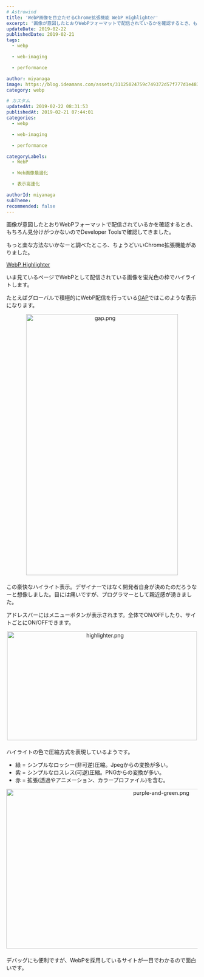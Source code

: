 ```yaml
---
# Astrowind
title: 'WebP画像を目立たせるChrome拡張機能 WebP Highlighter'
excerpt: '画像が意図したとおりWebPフォーマットで配信されているかを確認するとき、もちろ...'
updateDate: 2019-02-22
publishedDate: 2019-02-21
tags: 
  - webp

  - web-imaging

  - performance

author: miyanaga
image: https://blog.ideamans.com/assets/31125024759c749372d57f777d1e4833b99ba8a5.png
category: webp

# カスタム
updatedAt: 2019-02-22 08:31:53
publishedAt: 2019-02-21 07:44:01
categories: 
  - webp

  - web-imaging

  - performance

categoryLabels: 
  - WebP

  - Web画像最適化

  - 表示高速化

authorId: miyanaga
subTheme: 
recommended: false
---
```


画像が意図したとおりWebPフォーマットで配信されているかを確認するとき、もちろん見分けがつかないのでDeveloper Toolsで確認してきました。

もっと楽な方法ないかなーと調べたところ、ちょうどいいChrome拡張機能がありました。

[WebP Highlighter](https://chrome.google.com/webstore/detail/webp-highlighter/aonapkfkfneahhaonjjpmcabpnbdmojl)

いま見ているページでWebPとして配信されている画像を蛍光色の枠でハイライトします。

たとえばグローバルで積極的にWebP配信を行っている[GAP](https://www.gap.co.jp/)ではこのような表示になります。

<a href="https://blog.ideamans.com/assets/d80b568c4effc33ded4dfdcbd45bb3b85c3f9b9e.png"><img alt="gap.png" src="https://blog.ideamans.com/assets_c/2019/02/d80b568c4effc33ded4dfdcbd45bb3b85c3f9b9e-thumb-autox688-923.png" width="400" height="688" class="mt-image-center" style="text-align: center; display: block; margin: 0 auto 20px;" /></a>

この豪快なハイライト表示。デザイナーではなく開発者自身が決めたのだろうなーと想像しました。目には痛いですが、プログラマーとして親近感が湧きました。

アドレスバーにはメニューボタンが表示されます。全体でON/OFFしたり、サイトごとにON/OFFできます。

<a href="https://blog.ideamans.com/assets/aa39f4f326b5b18c66384c92ed087265f4bcb87c.png"><img alt="highlighter.png" src="https://blog.ideamans.com/assets_c/2019/02/aa39f4f326b5b18c66384c92ed087265f4bcb87c-thumb-500xauto-921.png" width="500" height="287" class="mt-image-center" style="text-align: center; display: block; margin: 0 auto 20px;" /></a>

ハイライトの色で圧縮方式を表現しているようです。

* 緑 = シンプルなロッシー(非可逆)圧縮。Jpegからの変換が多い。
* 紫 = シンプルなロスレス(可逆)圧縮。PNGからの変換が多い。
* 赤 = 拡張(透過やアニメーション、カラープロファイル)を含む。

<a href="https://blog.ideamans.com/assets/purple-and-green.png"><img alt="purple-and-green.png" src="https://blog.ideamans.com/assets_c/2019/02/purple-and-green-thumb-800xauto-919.png" width="800" height="421" class="mt-image-center" style="text-align: center; display: block; margin: 0 auto 20px;" /></a>

デバッグにも便利ですが、WebPを採用しているサイトが一目でわかるので面白いです。
